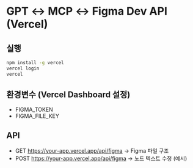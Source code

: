 # GPT ↔ MCP ↔ Figma Dev API (Vercel)

## 실행
```bash
npm install -g vercel
vercel login
vercel
```

## 환경변수 (Vercel Dashboard 설정)
- FIGMA_TOKEN
- FIGMA_FILE_KEY

## API
- GET https://your-app.vercel.app/api/figma → Figma 파일 구조
- POST https://your-app.vercel.app/api/figma → 노드 텍스트 수정 (예시)
